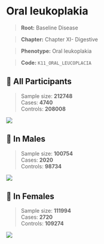 # Oral leukoplakia

> **Root:** Baseline Disease  

> **Chapter:** Chapter XI- Digestive  

> **Phenotype:** Oral leukoplakia  

> **Code:** `K11_ORAL_LEUCOPLACIA`

## 🧪 All Participants  
> Sample size: **212748**  
> Cases: **4740**  
> Controls: **208008**
<img src="/Disease/Figures/ALL/Baseline/K11_ORAL_LEUCOPLACIA.png"/>
<CsvTable src="/Disease/Data/ALL/Baseline/LG_K11_ORAL_LEUCOPLACIA.csv" label="🔍 View full results" />

## 👨 In Males  
> Sample size: **100754**  
> Cases: **2020**  
> Controls: **98734**
<img src="/Disease/Figures/Male/Baseline/K11_ORAL_LEUCOPLACIA.png"/>
<CsvTable src="/Disease/Data/Male/Baseline/LG_K11_ORAL_LEUCOPLACIA.csv" label="🔍 View full results" />

## 👩 In Females  
> Sample size: **111994**  
> Cases: **2720**  
> Controls: **109274**
<img src="/Disease/Figures/Female/Baseline/K11_ORAL_LEUCOPLACIA.png"/>
<CsvTable src="/Disease/Data/Female/Baseline/LG_K11_ORAL_LEUCOPLACIA.csv" label="🔍 View full results" />
